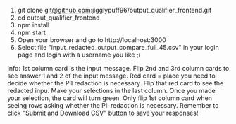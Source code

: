 1. git clone git@github.com:jigglypuff96/output_qualifier_frontend.git
2. cd output_qualifier_frontend
3. npm install
4. npm start
5. Open your browser and go to http://localhost:3000
6. Select file "input_redacted_output_compare_full_45.csv" in your login page and login with a username you like ;)

Info:
1st column card is the input message.
Flip 2nd and 3rd column cards to see answer 1 and 2 of the input
message.
Red card = place you need to decide whether the PII redaction is necessary.
Flip that red card to see the redacted inpu.
Make your selections in the last column. Once you made your selection, the card will turn green.
Only flip 1st column card when seeing rows asking whether the PII
redaction is necessary.
Remember to click "Submit and Download CSV" button to save your
responses!
